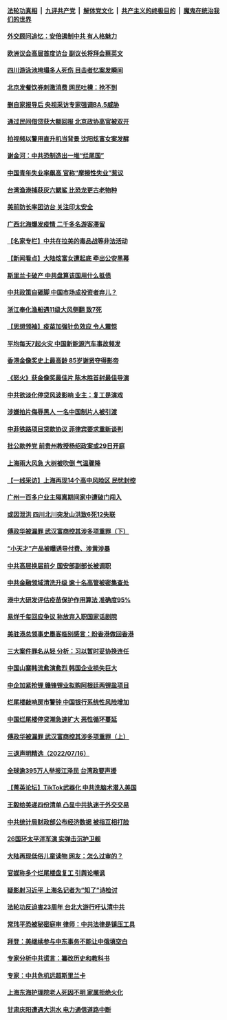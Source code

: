####  [法轮功真相](../../../../basic/blob/master/README.md?t=07182002) &nbsp;|&nbsp; [九评共产党](../../../../9ping.md/blob/master/README.md?t=07182002) &nbsp;|&nbsp; [解体党文化](../../../../jtdwh.md/blob/master/README.md?t=07182002)  &nbsp;|&nbsp; [共产主义的终极目的](../../../../gczydzjmd.md/blob/master/README.md?t=07182002) &nbsp;|&nbsp; [魔鬼在统治我们的世界](../../../../mgztzwmdsj.md/blob/master/README.md?t=07182002) 

#### [外交顾问追忆：安倍遏制中共 有人格魅力](../pages/nsc413/n13783526.md?t=07182002) 

#### [欧洲议会高层首度访台 副议长将拜会蔡英文](../pages/nsc413/n13783640.md?t=07182002) 

#### [四川游泳池垮塌多人死伤 目击者忆案发瞬间](../pages/nsc413/n13783551.md?t=07182002) 

#### [北京发餐饮券刺激消费 网民吐槽：抢不到](../pages/nsc413/n13783528.md?t=07182002) 

#### [删自家报导后 央视采访专家强调BA.5威胁](../pages/nsc413/n13783426.md?t=07182002) 

#### [通过民间借贷获大额回报 北京政协高官被双开](../pages/nsc413/n13783525.md?t=07182002) 

#### [拍视频以警用直升机当背景 沈阳炫富女案发酵](../pages/nsc413/n13783494.md?t=07182002) 

#### [谢金河：中共恐制造出一堆“烂尾国”](../pages/nsc413/n13783459.md?t=07182002) 

#### [中国青年失业率飙高 官称“摩擦性失业”惹议](../pages/nsc413/n13783417.md?t=07182002) 

#### [台湾渔港捕获灰六鳃鲨 比恐龙更古老物种](../pages/nsc413/n13783425.md?t=07182002) 

#### [美前防长率团访台 关注印太安全](../pages/nsc413/n13783251.md?t=07182002) 

#### [广西北海爆发疫情 二千多名游客滞留](../pages/nsc413/n13783315.md?t=07182002) 


#### [【名家专栏】中共在拉美的毒品战等非法活动](../pages/nsc413/n13782892.md?t=07182002) 

#### [【新闻看点】大陆炫富女遭起底 牵出公安黑幕](../pages/nsc413/n13783209.md?t=07182002) 

#### [斯里兰卡破产 中共盘算该国用什么抵债](../pages/nsc413/n13783264.md?t=07182002) 

#### [中共政策自砸脚 中国市场成投资者弃儿？](../pages/nsc413/n13783161.md?t=07182002) 

#### [浙江奉化渔船遇11级大风侧翻 致7死](../pages/nsc413/n13783255.md?t=07182002) 

#### [【思想领袖】疫苗加强针负效应 令人震惊](../pages/nsc413/n13768670.md?t=07182002) 

#### [平均每天7起火灾 中国新能源汽车事故频发](../pages/nsc413/n13783103.md?t=07182002) 

#### [香港金像奖史上最高龄 85岁谢贤夺得影帝](../pages/nsc413/n13783054.md?t=07182002) 

#### [《怒火》获金像奖最佳片 陈木胜首封最佳导演](../pages/nsc413/n13783047.md?t=07182002) 

#### [中共欲淡化停贷风波影响 业主：复工是演戏](../pages/nsc413/n13782957.md?t=07182002) 

#### [涉嫌拍片侮辱黑人 一名中国制片人被引渡](../pages/nsc413/n13782963.md?t=07182002) 

#### [中菲铁路项目贷款协议 菲律宾要求重新谈判](../pages/nsc413/n13782886.md?t=07182002) 

#### [批公款养党 前贵州教授杨绍政案或29日开庭](../pages/nsc413/n13782827.md?t=07182002) 

#### [上海雨大风急 大树被吹倒 气温骤降](../pages/nsc413/n13782828.md?t=07182002) 

#### [【一线采访】上海再现14个高中风险区 民忧封控](../pages/nsc413/n13782770.md?t=07182002) 

#### [广州一百多户业主隔离期间家中遭破门闯入](../pages/nsc413/n13782812.md?t=07182002) 

#### [或因泄洪 四川北川突发山洪致6死12失联](../pages/nsc413/n13782810.md?t=07182002) 

#### [傅政华被漏罪 武汉富商控其涉多项重罪（下）](../pages/nsc413/n13782749.md?t=07182002) 

#### [“小天才”产品被曝诱导付费、涉黄涉暴](../pages/nsc413/n13782629.md?t=07182002) 

#### [中共高层换届前夕 国安部副部长被调职](../pages/nsc413/n13782702.md?t=07182002) 


#### [中共金融领域清洗升级 逾十名高管被密集查处](../pages/nsc413/n13782694.md?t=07182002) 

#### [港中大研发评估疫苗保护作用算法 准确度95%](../pages/nsc413/n13782688.md?t=07182002) 

#### [易烊千玺回应争议 称放弃入职国家话剧院](../pages/nsc413/n13782646.md?t=07182002) 

#### [美驻港总领事史墨客临别感言：盼香港做回香港](../pages/nsc413/n13782585.md?t=07182002) 

#### [三大案件罪名从轻 分析：习以暂时妥协换连任](../pages/nsc413/n13782582.md?t=07182002) 

#### [中国山寨韩流愈演愈烈 韩国企业损失巨大](../pages/nsc413/n13782577.md?t=07182002) 

#### [中企加紧抢锂 赣锋锂业拟购阿根廷两锂盐项目](../pages/nsc413/n13782559.md?t=07182002) 

#### [烂尾楼敲响房市警钟 中国银行系统性风险增加](../pages/nsc413/n13782562.md?t=07182002) 

#### [中国烂尾楼停贷潮急速扩大 恶性循环蔓延](../pages/nsc413/n13782482.md?t=07182002) 

#### [傅政华被漏罪 武汉富商控其涉多项重罪（上）](../pages/nsc413/n13782522.md?t=07182002) 

#### [三退声明精选（2022/07/16）](../pages/nsc413/n13782492.md?t=07182002) 

#### [全球逾395万人举报江泽民 台湾政要声援](../pages/nsc413/n13782176.md?t=07182002) 

#### [【菁英论坛】TikTok武器化 中共洗脑术潜入美国](../pages/nsc413/n13782413.md?t=07182002) 

#### [王毅给美递四份清单 凸显中共执迷于外交交易](../pages/nsc413/n13782364.md?t=07182002) 

#### [中共统计局财政部公布经济数据 被指互相打脸](../pages/nsc413/n13782422.md?t=07182002) 

#### [26国环太平洋军演 实弹击沉护卫舰](../pages/nsc413/n13782416.md?t=07182002) 

#### [大陆再现低俗儿童读物 网友：怎么过审的？](../pages/nsc413/n13782406.md?t=07182002) 

#### [官媒称多个烂尾楼盘复工 引舆论嘲讽](../pages/nsc413/n13782365.md?t=07182002) 

#### [疑影射习近平 上海名记者为“知了”诗检讨](../pages/nsc413/n13782351.md?t=07182002) 

#### [法轮功反迫害23周年 台北大游行吁认清中共](../pages/nsc413/n13782189.md?t=07182002) 

#### [常玮平恐被秘密庭审 律师：中共法律是镇压工具](../pages/nsc413/n13782253.md?t=07182002) 

#### [拜登：美继续参与中东事务不能让中俄填空白](../pages/nsc413/n13782254.md?t=07182002) 

#### [专家分析中共谎言：纂改历史和教科书](../pages/nsc413/n13781542.md?t=07182002) 

#### [专家：中共危机远超斯里兰卡](../pages/nsc413/n13782248.md?t=07182002) 

#### [上海东海护理院老人死因不明 家属拒绝火化](../pages/nsc413/n13782090.md?t=07182002) 

#### [甘肃庆阳遭遇大洪水 电力通信道路中断](../pages/nsc413/n13782008.md?t=07182002) 

